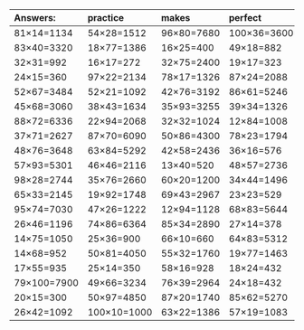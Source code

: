 | Answers: | practice | makes | perfect | ! |
| :--- | :--- | :--- | :--- | :--- |
| 81×14=1134 | 54×28=1512 | 96×80=7680 | 100×36=3600 | 96×36=3456 | 
| 83×40=3320 | 18×77=1386 | 16×25=400 | 49×18=882 | 88×16=1408 | 
| 32×31=992 | 16×17=272 | 32×75=2400 | 19×17=323 | 60×38=2280 | 
| 24×15=360 | 97×22=2134 | 78×17=1326 | 87×24=2088 | 96×81=7776 | 
| 52×67=3484 | 52×21=1092 | 42×76=3192 | 86×61=5246 | 94×80=7520 | 
| 45×68=3060 | 38×43=1634 | 35×93=3255 | 39×34=1326 | 36×82=2952 | 
| 88×72=6336 | 22×94=2068 | 32×32=1024 | 12×84=1008 | 27×18=486 | 
| 37×71=2627 | 87×70=6090 | 50×86=4300 | 78×23=1794 | 13×34=442 | 
| 48×76=3648 | 63×84=5292 | 42×58=2436 | 36×16=576 | 58×10=580 | 
| 57×93=5301 | 46×46=2116 | 13×40=520 | 48×57=2736 | 60×82=4920 | 
| 98×28=2744 | 35×76=2660 | 60×20=1200 | 34×44=1496 | 22×84=1848 | 
| 65×33=2145 | 19×92=1748 | 69×43=2967 | 23×23=529 | 70×18=1260 | 
| 95×74=7030 | 47×26=1222 | 12×94=1128 | 68×83=5644 | 36×17=612 | 
| 26×46=1196 | 74×86=6364 | 85×34=2890 | 27×14=378 | 63×89=5607 | 
| 14×75=1050 | 25×36=900 | 66×10=660 | 64×83=5312 | 66×64=4224 | 
| 14×68=952 | 50×81=4050 | 55×32=1760 | 19×77=1463 | 70×28=1960 | 
| 17×55=935 | 25×14=350 | 58×16=928 | 18×24=432 | 19×60=1140 | 
| 79×100=7900 | 49×66=3234 | 76×39=2964 | 24×18=432 | 96×64=6144 | 
| 20×15=300 | 50×97=4850 | 87×20=1740 | 85×62=5270 | 65×66=4290 | 
| 26×42=1092 | 100×10=1000 | 63×22=1386 | 57×19=1083 | 11×71=781 | 
